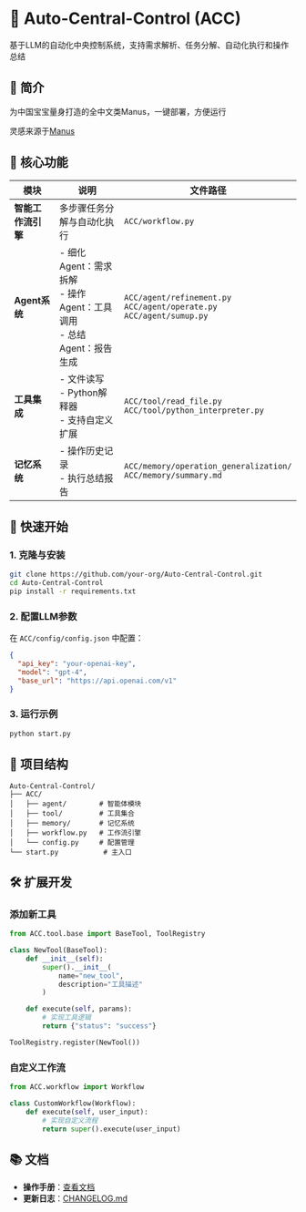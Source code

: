 # 🚀 Auto-Central-Control (ACC)
基于LLM的自动化中央控制系统，支持需求解析、任务分解、自动化执行和操作总结


## 📝 简介
为中国宝宝量身打造的全中文类Manus，一键部署，方便运行

灵感来源于[Manus](https://manus.im/)


## 🎯 核心功能
| 模块                | 说明                                                                 | 文件路径                          |
|---------------------|----------------------------------------------------------------------|-----------------------------------|
| **智能工作流引擎**  | 多步骤任务分解与自动化执行                                            | `ACC/workflow.py`                 |
| **Agent系统**       | - 细化Agent：需求拆解<br>- 操作Agent：工具调用<br>- 总结Agent：报告生成 | `ACC/agent/refinement.py`<br>`ACC/agent/operate.py`<br>`ACC/agent/sumup.py` |
| **工具集成**        | - 文件读写<br>- Python解释器<br>- 支持自定义扩展                       | `ACC/tool/read_file.py`<br>`ACC/tool/python_interpreter.py` |
| **记忆系统**        | - 操作历史记录<br>- 执行总结报告                                      | `ACC/memory/operation_generalization/`<br>`ACC/memory/summary.md` |


## 🚀 快速开始
### 1. 克隆与安装
```bash
git clone https://github.com/your-org/Auto-Central-Control.git
cd Auto-Central-Control
pip install -r requirements.txt
```

### 2. 配置LLM参数
在 `ACC/config/config.json` 中配置：
```json
{
  "api_key": "your-openai-key",
  "model": "gpt-4",
  "base_url": "https://api.openai.com/v1"
}
```

### 3. 运行示例
```bash
python start.py
```


## 🌳 项目结构
```
Auto-Central-Control/
├── ACC/
│   ├── agent/        # 智能体模块
│   ├── tool/         # 工具集合
│   ├── memory/       # 记忆系统
│   ├── workflow.py   # 工作流引擎
│   └── config.py     # 配置管理
└── start.py           # 主入口
```


## 🛠️ 扩展开发
### 添加新工具
```python
from ACC.tool.base import BaseTool, ToolRegistry

class NewTool(BaseTool):
    def __init__(self):
        super().__init__(
            name="new_tool",
            description="工具描述"
        )

    def execute(self, params):
        # 实现工具逻辑
        return {"status": "success"}

ToolRegistry.register(NewTool())
```

### 自定义工作流
```python
from ACC.workflow import Workflow

class CustomWorkflow(Workflow):
    def execute(self, user_input):
        # 实现自定义流程
        return super().execute(user_input)
```


## 📚 文档
- **操作手册**：[查看文档](https://your-docs-url.com)
- **更新日志**：[CHANGELOG.md](https://github.com/your-org/Auto-Central-Control/blob/main/CHANGELOG.md)
